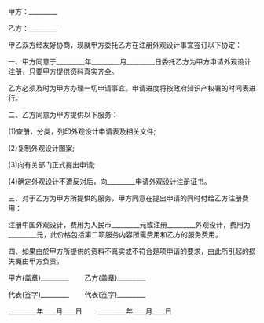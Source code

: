 
 


甲方：_________


乙方：_________


甲乙双方经友好协商，现就甲方委托乙方在注册外观设计事宜签订以下协定：


一、甲方同意于_________年_________月_________日委托乙方为甲方申请外观设计注册，只要甲方提供资料真实齐全。


乙方必须及时为甲方办理一切申请事宜。申请进度将按政府知识产权署的时间表进行。


二、乙方同意为甲方提供以下服务：


(1)查册，分类，列印外观设计申请表及相关文件;


(2)复制外观设计图案;


(3)向有关部门正式提出申请;


(4)确定外观设计不遭反对后，向_________申请外观设计注册证书。


三、对于乙方为甲方所提供的服务，甲方同意在提出申请的同时付给乙方注册费用：


注册中国外观设计，费用为人民币_________元或注册_________外观设计，费用为_________元，此价格包括第二项服务内容所需费用和乙方的服务费用。


四、如果由於甲方所提供的资料不真实或不符合是项申请的要求，由此所引起的损失概由甲方负责。


甲方(盖章)_________ 　　乙方(盖章)_________


代表(签字)_________　　 代表(签字)_________


_________年____月____日 　　_________年____月____日
 


 

 
 
 
 
 
  


  
 

  


  


  
 
 
 
 

